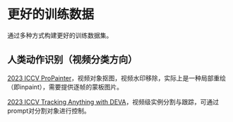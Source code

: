 # 更好的训练数据
通过多种方式构建更好的训练数据集。

## 人类动作识别（视频分类方向）
[2023 ICCV ProPainter](https://github.com/sczhou/ProPainter)，视频对象抠图，视频水印移除，实际上是一种局部重绘（即inpaint），需要提供逐帧的蒙板图片。

[2023 ICCV Tracking Anything with DEVA](https://github.com/hkchengrex/Tracking-Anything-with-DEVA)，视频级实例分割与跟踪，可通过prompt对分割对象进行控制。







